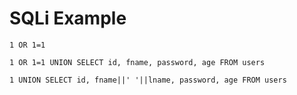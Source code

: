 # SQLi Example

```
1 OR 1=1
```

```
1 OR 1=1 UNION SELECT id, fname, password, age FROM users
```

```
1 UNION SELECT id, fname||' '||lname, password, age FROM users
```
